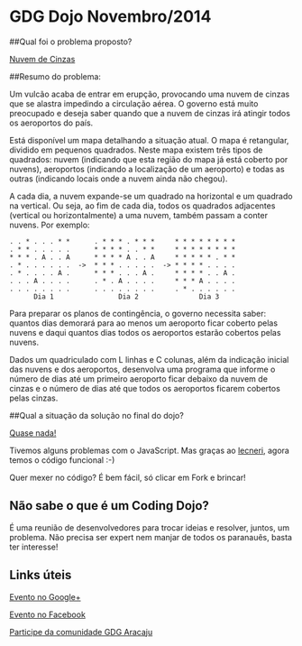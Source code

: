GDG Dojo Novembro/2014
======================

##Qual foi o problema proposto?

[Nuvem de Cinzas](http://dojopuzzles.com/problemas/exibe/nuvem-de-cinzas/)

##Resumo do problema:

Um vulcão acaba de entrar em erupção, provocando uma nuvem de cinzas que se alastra impedindo a circulação aérea. O governo está muito preocupado e deseja saber quando que a nuvem de cinzas irá atingir todos os aeroportos do país.

Está disponível um mapa detalhando a situação atual. O mapa é retangular, dividido em pequenos quadrados. Neste mapa existem três tipos de quadrados: nuvem (indicando que esta região do mapa já está coberto por nuvens), aeroportos (indicando a localização de um aeroporto) e todas as outras (indicando locais onde a nuvem ainda não chegou).

A cada dia, a nuvem expande-se um quadrado na horizontal e um quadrado na vertical. Ou seja, ao fim de cada dia, todos os quadrados adjacentes (vertical ou horizontalmente) a uma nuvem, também passam a conter nuvens. Por exemplo:

	. . * . . . * *      . * * * . * * *     * * * * * * * *
	. * * . . . . .      * * * * . . * *     * * * * * * * *
	* * * . A . . A      * * * * A . . A     * * * * * . * *
	. * . . . . . .  ->  * * * . . . . .  -> * * * * . . . .
	. * . . . . A .      * * * . . . A .     * * * * . . A .
	. . . A . . . .      . * . A . . . .     * * * A . . . .
	. . . . . . . .      . . . . . . . .     . * . . . . . .
     	  Dia 1                Dia 2               Dia 3

Para preparar os planos de contingência, o governo necessita saber: quantos dias demorará para ao menos um aeroporto ficar coberto pelas nuvens e daqui quantos dias todos os aeroportos estarão cobertos pelas nuvens.

Dados um quadriculado com L linhas e C colunas, além da indicação inicial das nuvens e dos aeroportos, desenvolva uma programa que informe o número de dias até um primeiro aeroporto ficar debaixo da nuvem de cinzas e o número de dias até que todos os aeroportos ficarem cobertos pelas cinzas.

##Qual a situação da solução no final do dojo?

[Quase nada!](https://github.com/dojo-se/nuvem_de_cinza)

Tivemos alguns problemas com o JavaScript. Mas graças ao [lecneri](https://github.com/lecneri), agora temos o código funcional :-)

Quer mexer no código? É bem fácil, só clicar em Fork e brincar!

## Não sabe o que é um Coding Dojo?

É uma reunião de desenvolvedores para trocar ideias e resolver, juntos, um problema. Não precisa ser expert nem manjar de todos os paranauês, basta ter interesse!

## Links úteis

[Evento no Google+](https://plus.google.com/events/coaavldhodanv3iu6u4lpu71jqc)

[Evento no Facebook](https://www.facebook.com/events/877204682299351/)

[Participe da comunidade GDG Aracaju](http://www.gdgaracaju.com.br/p/participe.html)
